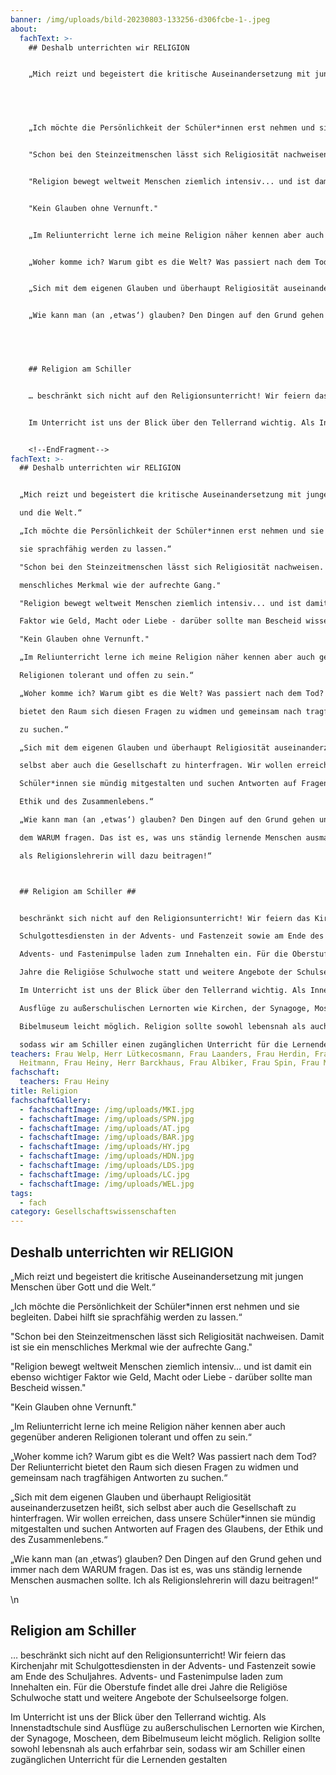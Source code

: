 ```yaml
---
banner: /img/uploads/bild-20230803-133256-d306fcbe-1-.jpeg
about:
  fachText: >-
    ## Deshalb unterrichten wir RELIGION 


    „Mich reizt und begeistert die kritische Auseinandersetzung mit jungen Menschen über Gott und die Welt.“ 


     


    „Ich möchte die Persönlichkeit der Schüler*innen erst nehmen und sie begleiten. Dabei hilft sie sprachfähig werden zu lassen.“ 


    "Schon bei den Steinzeitmenschen lässt sich Religiosität nachweisen. Damit ist sie ein menschliches Merkmal wie der aufrechte Gang." 


    "Religion bewegt weltweit Menschen ziemlich intensiv... und ist damit ein ebenso wichtiger Faktor wie Geld, Macht oder Liebe - darüber sollte man Bescheid wissen." 


    "Kein Glauben ohne Vernunft." 


    „Im Reliunterricht lerne ich meine Religion näher kennen aber auch gegenüber anderen Religionen tolerant und offen zu sein.“ 


    „Woher komme ich? Warum gibt es die Welt? Was passiert nach dem Tod? Der Reliunterricht bietet den Raum sich diesen Fragen zu widmen und gemeinsam nach tragfähigen Antworten zu suchen.“  


    „Sich mit dem eigenen Glauben und überhaupt Religiosität auseinanderzusetzen heißt, sich selbst aber auch die Gesellschaft zu hinterfragen. Wir wollen erreichen, dass unsere Schüler*innen sie mündig mitgestalten und suchen Antworten auf Fragen des Glaubens, der Ethik und des Zusammenlebens.“ 


    „Wie kann man (an ‚etwas‘) glauben? Den Dingen auf den Grund gehen und immer nach dem WARUM fragen. Das ist es, was uns ständig lernende Menschen ausmachen sollte. Ich als Religionslehrerin will dazu beitragen!“ 


     


    ## Religion am Schiller 


    … beschränkt sich nicht auf den Religionsunterricht! Wir feiern das Kirchenjahr mit Schulgottesdiensten in der Advents- und Fastenzeit sowie am Ende des Schuljahres. Advents- und Fastenimpulse laden zum Innehalten ein. Für die Oberstufe findet alle drei Jahre die Religiöse Schulwoche statt und weitere Angebote der Schulseelsorge folgen.  


    Im Unterricht ist uns der Blick über den Tellerrand wichtig. Als Innenstadtschule sind Ausflüge zu außerschulischen Lernorten wie Kirchen, der Synagoge, Moscheen, dem Bibelmuseum leicht möglich. Religion sollte sowohl lebensnah als auch erfahrbar sein, sodass wir am Schiller einen zugänglichen Unterricht für die Lernenden gestalten. 


    <!--EndFragment-->
fachText: >-
  ## Deshalb unterrichten wir RELIGION


  „Mich reizt und begeistert die kritische Auseinandersetzung mit jungen Menschen über Gott

  und die Welt.“

  „Ich möchte die Persönlichkeit der Schüler*innen erst nehmen und sie begleiten. Dabei hilft

  sie sprachfähig werden zu lassen.“

  "Schon bei den Steinzeitmenschen lässt sich Religiosität nachweisen. Damit ist sie ein

  menschliches Merkmal wie der aufrechte Gang."

  "Religion bewegt weltweit Menschen ziemlich intensiv... und ist damit ein ebenso wichtiger

  Faktor wie Geld, Macht oder Liebe - darüber sollte man Bescheid wissen."

  "Kein Glauben ohne Vernunft."

  „Im Reliunterricht lerne ich meine Religion näher kennen aber auch gegenüber anderen

  Religionen tolerant und offen zu sein.“

  „Woher komme ich? Warum gibt es die Welt? Was passiert nach dem Tod? Der Reliunterricht

  bietet den Raum sich diesen Fragen zu widmen und gemeinsam nach tragfähigen Antworten

  zu suchen.“

  „Sich mit dem eigenen Glauben und überhaupt Religiosität auseinanderzusetzen heißt, sich

  selbst aber auch die Gesellschaft zu hinterfragen. Wir wollen erreichen, dass unsere

  Schüler*innen sie mündig mitgestalten und suchen Antworten auf Fragen des Glaubens, der

  Ethik und des Zusammenlebens.“

  „Wie kann man (an ‚etwas‘) glauben? Den Dingen auf den Grund gehen und immer nach

  dem WARUM fragen. Das ist es, was uns ständig lernende Menschen ausmachen sollte. Ich

  als Religionslehrerin will dazu beitragen!“



  ## Religion am Schiller ##


  beschränkt sich nicht auf den Religionsunterricht! Wir feiern das Kirchenjahr mit

  Schulgottesdiensten in der Advents- und Fastenzeit sowie am Ende des Schuljahres.

  Advents- und Fastenimpulse laden zum Innehalten ein. Für die Oberstufe findet alle drei

  Jahre die Religiöse Schulwoche statt und weitere Angebote der Schulseelsorge folgen.

  Im Unterricht ist uns der Blick über den Tellerrand wichtig. Als Innenstadtschule sind

  Ausflüge zu außerschulischen Lernorten wie Kirchen, der Synagoge, Moscheen, dem

  Bibelmuseum leicht möglich. Religion sollte sowohl lebensnah als auch erfahrbar sein,

  sodass wir am Schiller einen zugänglichen Unterricht für die Lernenden gestalten
teachers: Frau Welp, Herr Lütkecosmann, Frau Laanders, Frau Herdin, Frau
  Heitmann, Frau Heiny, Herr Barckhaus, Frau Albiker, Frau Spin, Frau Michalski
fachschaft:
  teachers: Frau Heiny
title: Religion
fachschaftGallery:
  - fachschaftImage: /img/uploads/MKI.jpg
  - fachschaftImage: /img/uploads/SPN.jpg
  - fachschaftImage: /img/uploads/AT.jpg
  - fachschaftImage: /img/uploads/BAR.jpg
  - fachschaftImage: /img/uploads/HY.jpg
  - fachschaftImage: /img/uploads/HDN.jpg
  - fachschaftImage: /img/uploads/LDS.jpg
  - fachschaftImage: /img/uploads/LC.jpg
  - fachschaftImage: /img/uploads/WEL.jpg
tags:
  - fach
category: Gesellschaftswissenschaften
---
```

## Deshalb unterrichten wir RELIGION

„Mich reizt und begeistert die kritische Auseinandersetzung mit jungen Menschen über Gott und die Welt.“

„Ich möchte die Persönlichkeit der Schüler*innen erst nehmen und sie begleiten. Dabei hilft sie sprachfähig werden zu lassen.“

"Schon bei den Steinzeitmenschen lässt sich Religiosität nachweisen. Damit ist sie ein menschliches Merkmal wie der aufrechte Gang."

"Religion bewegt weltweit Menschen ziemlich intensiv... und ist damit ein ebenso wichtiger Faktor wie Geld, Macht oder Liebe - darüber sollte man Bescheid wissen."

"Kein Glauben ohne Vernunft."

„Im Reliunterricht lerne ich meine Religion näher kennen aber auch gegenüber anderen Religionen tolerant und offen zu sein.“

„Woher komme ich? Warum gibt es die Welt? Was passiert nach dem Tod? Der Reliunterricht bietet den Raum sich diesen Fragen zu widmen und gemeinsam nach tragfähigen Antworten zu suchen.“

„Sich mit dem eigenen Glauben und überhaupt Religiosität auseinanderzusetzen heißt, sich selbst aber auch die Gesellschaft zu hinterfragen. Wir wollen erreichen, dass unsere Schüler*innen sie mündig mitgestalten und suchen Antworten auf Fragen des Glaubens, der Ethik und des Zusammenlebens.“

„Wie kann man (an ‚etwas‘) glauben? Den Dingen auf den Grund gehen und immer nach dem WARUM fragen. Das ist es, was uns ständig lernende Menschen ausmachen sollte. Ich als Religionslehrerin will dazu beitragen!“

\n

## Religion am Schiller

… beschränkt sich nicht auf den Religionsunterricht! Wir feiern das Kirchenjahr mit Schulgottesdiensten in der Advents- und Fastenzeit sowie am Ende des Schuljahres. Advents- und Fastenimpulse laden zum Innehalten ein. Für die Oberstufe findet alle drei Jahre die Religiöse Schulwoche statt und weitere Angebote der Schulseelsorge folgen.

Im Unterricht ist uns der Blick über den Tellerrand wichtig. Als Innenstadtschule sind Ausflüge zu außerschulischen Lernorten wie Kirchen, der Synagoge, Moscheen, dem Bibelmuseum leicht möglich. Religion sollte sowohl lebensnah als auch erfahrbar sein, sodass wir am Schiller einen zugänglichen Unterricht für die Lernenden gestalten